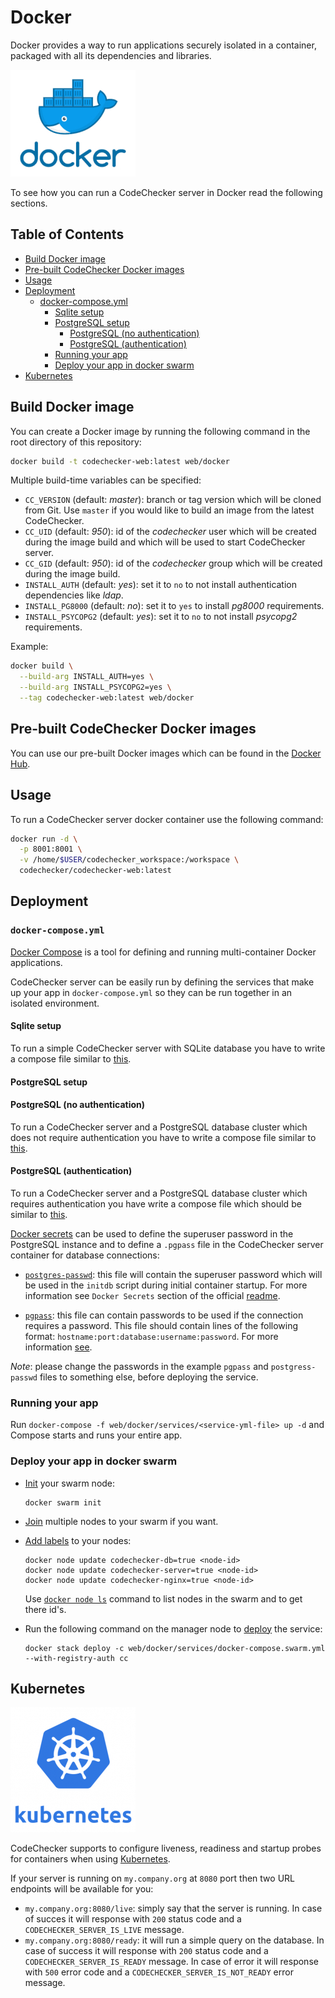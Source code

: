 # Docker
Docker provides a way to run applications securely isolated in a container,
packaged with all its dependencies and libraries.

 [![Docker](../images/docker.jpg)](https://hub.docker.com/r/codechecker/codechecker-web)

To see how you can run a CodeChecker server in Docker read the following
sections.

## Table of Contents
* [Build Docker image](#build-docker-image)
* [Pre-built CodeChecker Docker images](#pre-built-codechecker-docker-images)
* [Usage](#usage)
* [Deployment](#deployment)
  * [docker-compose.yml](#docker-composeyml)
    * [Sqlite setup](#sqlite-setup)
    * [PostgreSQL setup](#postgresql-setup)
      * [PostgreSQL (no authentication)](#postgresql-no-authentication)
      * [PostgreSQL (authentication)](#postgresql-authentication)
    * [Running your app](#running-your-app)
    * [Deploy your app in docker swarm](#deploy-your-app-in-docker-swarm)
* [Kubernetes](#kubernetes)

## Build Docker image
You can create a Docker image by running the following command in the root
directory of this repository:
```bash
docker build -t codechecker-web:latest web/docker
```

Multiple build-time variables can be specified:

- `CC_VERSION` (default: *master*): branch or tag version which will be cloned
from Git. Use `master` if you would like to build an image from the latest
CodeChecker.
- `CC_UID` (default: *950*): id of the *codechecker* user which will be created
during the image build and which will be used to start CodeChecker server.
- `CC_GID` (default: *950*): id of the *codechecker* group which will be
created during the image build.
- `INSTALL_AUTH` (default: *yes*): set it to `no` to not install authentication
dependencies like *ldap*.
- `INSTALL_PG8000` (default: *no*): set it to `yes` to install *pg8000*
requirements.
- `INSTALL_PSYCOPG2` (default: *yes*): set it to `no` to not install *psycopg2*
requirements.

Example:
```bash
docker build \
  --build-arg INSTALL_AUTH=yes \
  --build-arg INSTALL_PSYCOPG2=yes \
  --tag codechecker-web:latest web/docker
```


## Pre-built CodeChecker Docker images
You can use our pre-built Docker images which can be found in the
[Docker Hub](https://hub.docker.com/r/codechecker/codechecker-web).

## Usage
To run a CodeChecker server docker container use the following command:
```sh
docker run -d \
  -p 8001:8001 \
  -v /home/$USER/codechecker_workspace:/workspace \
  codechecker/codechecker-web:latest
```

## Deployment

### `docker-compose.yml`
[Docker Compose](https://docs.docker.com/compose/) is a tool for defining and
running multi-container Docker applications.

CodeChecker server can be easily run by defining the services that make up your
app in `docker-compose.yml` so they can be run together in an isolated
environment.

#### Sqlite setup
To run a simple CodeChecker server with SQLite database you have to
write a compose file similar to
[this](../../web/docker/services/docker-compose.sqlite.yml).

#### PostgreSQL setup

#### PostgreSQL (no authentication)
To run a CodeChecker server and a PostgreSQL database cluster which does not
require authentication you have to write a compose file similar to
[this](../../web/docker/services/docker-compose.psql.yml).

#### PostgreSQL (authentication)
To run a CodeChecker server and a PostgreSQL database cluster which requires
authentication you have write a compose file which should be similar to
[this](../../web/docker/services/docker-compose.psql.auth.yml).

[Docker secrets]((https://docs.docker.com/engine/swarm/secrets/)) can be used
to define the superuser password in the PostgreSQL instance and to define a
`.pgpass` file in the CodeChecker server container for database connections:

- [`postgres-passwd`](../../web/docker/services/secrets/postgres-passwd): this
file will contain the superuser password which will be used in the `initdb`
script during initial container startup. For more information see
`Docker Secrets` section of the official
[readme](https://hub.docker.com/_/postgres).

- [`pgpass`](../../web/docker/services/secrets/pgpass): this file can contain
passwords to be used if the connection requires a password. This file should
contain lines of the following format:
`hostname:port:database:username:password`. For more information
[see](https://www.postgresql.org/docs/9.6/libpq-pgpass.html).

*Note*: please change the passwords in the example `pgpass` and
`postgress-passwd` files to something else, before deploying the service.

### Running your app
Run `docker-compose -f web/docker/services/<service-yml-file> up -d` and
Compose starts and runs your entire app.

### Deploy your app in docker swarm

- [Init](https://docs.docker.com/engine/reference/commandline/swarm_init/) your
  swarm node:

    ```
    docker swarm init
    ```

- [Join](https://docs.docker.com/engine/reference/commandline/swarm_join/)
  multiple nodes to your swarm if you want.

- [Add labels](https://docs.docker.com/engine/reference/commandline/node_update/)
  to your nodes:

    ```
    docker node update codechecker-db=true <node-id>
    docker node update codechecker-server=true <node-id>
    docker node update codechecker-nginx=true <node-id>
    ```

    Use [`docker node ls`](https://docs.docker.com/engine/reference/commandline/node_ls/)
    command to list nodes in the swarm and to get there id's.

- Run the following command on the manager node to
  [deploy](https://docs.docker.com/engine/reference/commandline/stack_deploy/)
  the service:

    ```
    docker stack deploy -c web/docker/services/docker-compose.swarm.yml --with-registry-auth cc
    ```

## Kubernetes
[![Kubernetes](../images/kubernetes.png)](https://kubernetes.io/)

CodeChecker supports to configure liveness, readiness and startup probes for
containers when using
[Kubernetes]( https://kubernetes.io/docs/tasks/configure-pod-container/configure-liveness-readiness-startup-probes/).

If your server is running on `my.company.org` at `8080` port then two URL
endpoints will be available for you:

* `my.company.org:8080/live`: simply say that the server is running. In case of
succes it will response with `200` status code and a
`CODECHECKER_SERVER_IS_LIVE` message.
* `my.company.org:8080/ready`: it will run a simple query on the database. In
case of success it will response with `200` status code and a
`CODECHECKER_SERVER_IS_READY` message. In case of error it will response with
`500` error code and a `CODECHECKER_SERVER_IS_NOT_READY` error message.
